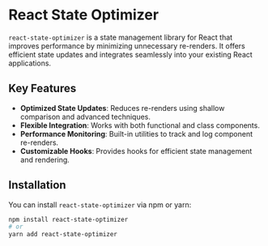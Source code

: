 # React State Optimizer

`react-state-optimizer` is a state management library for React that improves performance by minimizing unnecessary re-renders. It offers efficient state updates and integrates seamlessly into your existing React applications.

## Key Features

- **Optimized State Updates**: Reduces re-renders using shallow comparison and advanced techniques.
- **Flexible Integration**: Works with both functional and class components.
- **Performance Monitoring**: Built-in utilities to track and log component re-renders.
- **Customizable Hooks**: Provides hooks for efficient state management and rendering.

## Installation

You can install `react-state-optimizer` via npm or yarn:

```bash
npm install react-state-optimizer
# or
yarn add react-state-optimizer
